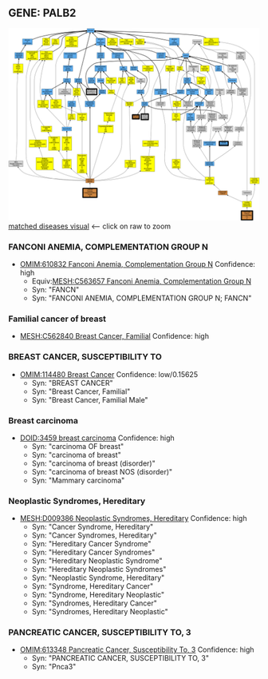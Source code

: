 
## GENE: PALB2

![image](PALB2.png)
[matched diseases visual](PALB2.png)  <-- click on raw to zoom


### FANCONI ANEMIA, COMPLEMENTATION GROUP N
 * [OMIM:610832 Fanconi Anemia, Complementation Group N](http://beta.monarchinitiative.org/disease/OMIM:610832) Confidence: high
    * Equiv:[MESH:C563657 Fanconi Anemia, Complementation Group N](http://beta.monarchinitiative.org/disease/MESH:C563657)
    * Syn: "FANCN"
    * Syn: "FANCONI ANEMIA, COMPLEMENTATION GROUP N; FANCN"

### Familial cancer of breast
 * [MESH:C562840 Breast Cancer, Familial](http://beta.monarchinitiative.org/disease/MESH:C562840) Confidence: high

### BREAST CANCER, SUSCEPTIBILITY TO
 * [OMIM:114480 Breast Cancer](http://beta.monarchinitiative.org/disease/OMIM:114480) Confidence: low/0.15625
    * Syn: "BREAST CANCER"
    * Syn: "Breast Cancer, Familial"
    * Syn: "Breast Cancer, Familial Male"

### Breast carcinoma
 * [DOID:3459 breast carcinoma](http://beta.monarchinitiative.org/disease/DOID:3459) Confidence: high
    * Syn: "carcinoma OF breast"
    * Syn: "carcinoma of breast"
    * Syn: "carcinoma of breast (disorder)"
    * Syn: "carcinoma of breast NOS (disorder)"
    * Syn: "Mammary carcinoma"

### Neoplastic Syndromes, Hereditary
 * [MESH:D009386 Neoplastic Syndromes, Hereditary](http://beta.monarchinitiative.org/disease/MESH:D009386) Confidence: high
    * Syn: "Cancer Syndrome, Hereditary"
    * Syn: "Cancer Syndromes, Hereditary"
    * Syn: "Hereditary Cancer Syndrome"
    * Syn: "Hereditary Cancer Syndromes"
    * Syn: "Hereditary Neoplastic Syndrome"
    * Syn: "Hereditary Neoplastic Syndromes"
    * Syn: "Neoplastic Syndrome, Hereditary"
    * Syn: "Syndrome, Hereditary Cancer"
    * Syn: "Syndrome, Hereditary Neoplastic"
    * Syn: "Syndromes, Hereditary Cancer"
    * Syn: "Syndromes, Hereditary Neoplastic"

### PANCREATIC CANCER, SUSCEPTIBILITY TO, 3
 * [OMIM:613348 Pancreatic Cancer, Susceptibility To, 3](http://beta.monarchinitiative.org/disease/OMIM:613348) Confidence: high
    * Syn: "PANCREATIC CANCER, SUSCEPTIBILITY TO, 3"
    * Syn: "Pnca3"
